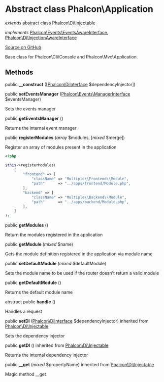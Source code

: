 # Abstract class **Phalcon\\Application**

*extends* abstract class [Phalcon\Di\Injectable](/en/3.1.2/api/Phalcon_Di_Injectable)

*implements* [Phalcon\Events\EventsAwareInterface](/en/3.1.2/api/Phalcon_Events_EventsAwareInterface), [Phalcon\Di\InjectionAwareInterface](/en/3.1.2/api/Phalcon_Di_InjectionAwareInterface)

<a href="https://github.com/phalcon/cphalcon/blob/master/phalcon/application.zep" class="btn btn-default btn-sm">Source on GitHub</a>

Base class for Phalcon\\Cli\\Console and Phalcon\\Mvc\\Application.

## Methods
public  **__construct** ([[Phalcon\DiInterface](/en/3.1.2/api/Phalcon_DiInterface) $dependencyInjector])

public  **setEventsManager** ([Phalcon\Events\ManagerInterface](/en/3.1.2/api/Phalcon_Events_ManagerInterface) $eventsManager)

Sets the events manager

public  **getEventsManager** ()

Returns the internal event manager

public  **registerModules** (*array* $modules, [*mixed* $merge])

Register an array of modules present in the application

```php
<?php

$this->registerModules(
    [
        "frontend" => [
            "className" => "Multiple\\Frontend\\Module",
            "path"      => "../apps/frontend/Module.php",
        ],
        "backend" => [
            "className" => "Multiple\\Backend\\Module",
            "path"      => "../apps/backend/Module.php",
        ],
    ]
);

```

public  **getModules** ()

Return the modules registered in the application

public  **getModule** (*mixed* $name)

Gets the module definition registered in the application via module name

public  **setDefaultModule** (*mixed* $defaultModule)

Sets the module name to be used if the router doesn't return a valid module

public  **getDefaultModule** ()

Returns the default module name

abstract public  **handle** ()

Handles a request

public  **setDI** ([Phalcon\DiInterface](/en/3.1.2/api/Phalcon_DiInterface) $dependencyInjector) inherited from [Phalcon\Di\Injectable](/en/3.1.2/api/Phalcon_Di_Injectable)

Sets the dependency injector

public  **getDI** () inherited from [Phalcon\Di\Injectable](/en/3.1.2/api/Phalcon_Di_Injectable)

Returns the internal dependency injector

public  **__get** (*mixed* $propertyName) inherited from [Phalcon\Di\Injectable](/en/3.1.2/api/Phalcon_Di_Injectable)

Magic method __get

